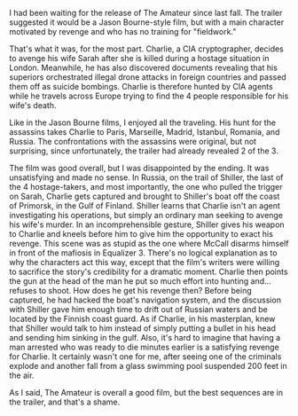 I had been waiting for the release of The Amateur since last fall. The trailer suggested it would be a Jason Bourne-style film, but with a main character motivated by revenge and who has no training for "fieldwork."

That's what it was, for the most part. Charlie, a CIA cryptographer, decides to avenge his wife Sarah after she is killed during a hostage situation in London. Meanwhile, he has also discovered documents revealing that his superiors orchestrated illegal drone attacks in foreign countries and passed them off as suicide bombings. Charlie is therefore hunted by CIA agents while he travels across Europe trying to find the 4 people responsible for his wife's death.

Like in the Jason Bourne films, I enjoyed all the traveling. His hunt for the assassins takes Charlie to Paris, Marseille, Madrid, Istanbul, Romania, and Russia. The confrontations with the assassins were original, but not surprising, since unfortunately, the trailer had already revealed 2 of the 3.

The film was good overall, but I was disappointed by the ending. It was unsatisfying and made no sense.
In Russia, on the trail of Shiller, the last of the 4 hostage-takers, and most importantly, the one who pulled the trigger on Sarah, Charlie gets captured and brought to Shiller's boat off the coast of Primorsk, in the Gulf of Finland. Shiller learns that Charlie isn't an agent investigating his operations, but simply an ordinary man seeking to avenge his wife's murder. In an incomprehensible gesture, Shiller gives his weapon to Charlie and kneels before him to give him the opportunity to exact his revenge. This scene was as stupid as the one where McCall disarms himself in front of the mafiosis in Equalizer 3. There's no logical explanation as to why the characters act this way, except that the film's writers were willing to sacrifice the story's credibility for a dramatic moment.
Charlie then points the gun at the head of the man he put so much effort into hunting and... refuses to shoot. How does he get his revenge then? Before being captured, he had hacked the boat's navigation system, and the discussion with Shiller gave him enough time to drift out of Russian waters and be located by the Finnish coast guard. As if Charlie, in his masterplan, knew that Shiller would talk to him instead of simply putting a bullet in his head and sending him sinking in the gulf. Also, it's hard to imagine that having a man arrested who was ready to die minutes earlier is a satisfying revenge for Charlie. It certainly wasn't one for me, after seeing one of the criminals explode and another fall from a glass swimming pool suspended 200 feet in the air.

As I said, The Amateur is overall a good film, but the best sequences are in the trailer, and that's a shame.
